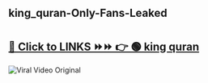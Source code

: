 
 ## king_quran-Only-Fans-Leaked

# <h2><a href="https://clipsfans.com/king_quran&ref=git">🔗 Click to LINKS ⏩⏩ 👉 🟢 king quran </a></h2>

<a href="https://clipsfans.com/king_quran&ref=git" rel="nofollow" data-target="animated-image.originalLink"><img src="https://i.ibb.co.com/xMMVF88/686577567.gif" alt="Viral Video Original" style="max-width: 100%; display: inline-block;" data-target="animated-image.originalImage"></a>
